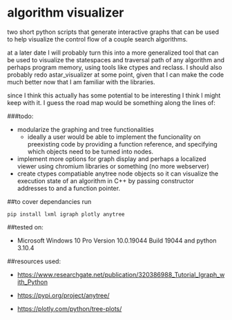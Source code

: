 # algorithm visualizer

two short python scripts that generate interactive graphs that can be used to help visualize the control flow of a couple search algorithms.

at a later date I will probably turn this into a more generalized tool that can be used to visualize the statespaces and traversal path of any algorithm and perhaps program memory, using tools like ctypes and reclass. I should also probably redo astar_visualizer at some point, given that I can make the code much better now that I am familiar with the libraries.


since I think this actually has some potential to be interesting I think I might keep with it. I guess the road map would be something along the lines of:

###todo:
  - modularize the graphing and tree functionalities
    - ideally a user would be able to implement the funcionality on preexisting code by providing a function reference, and specifying which objects need to be turned into nodes.
  - implement more options for graph display and perhaps a localized viewer using chromium libraries or something (no more webserver) 
  - create ctypes compatiable anytree node objects so it can visualize the execution state of an algorithm in C++ by passing constructor addresses to and a function pointer.  

##to cover dependancies  run 

```
pip install lxml igraph plotly anytree
```


##tested on:
  
  - Microsoft Windows 10 Pro Version 10.0.19044 Build 19044 and python 3.10.4



##resources used:

  - https://www.researchgate.net/publication/320386988_Tutorial_Igraph_with_Python

  - https://pypi.org/project/anytree/

  - https://plotly.com/python/tree-plots/



